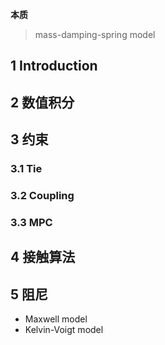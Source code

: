 **本质**
> mass-damping-spring model
## 1 Introduction
## 2 数值积分
## 3 约束
### 3.1 Tie

### 3.2 Coupling
### 3.3 MPC
## 4 接触算法

## 5 阻尼
- Maxwell model
- Kelvin-Voigt model